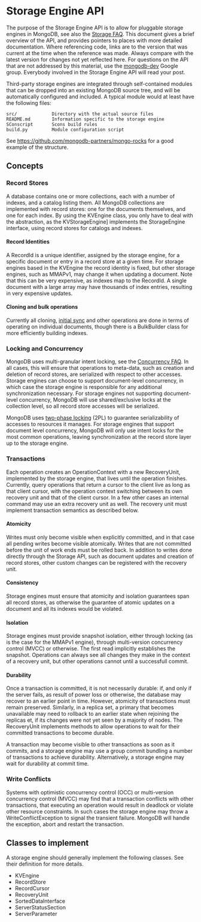 Storage Engine API
==================

The purpose of the Storage Engine API is to allow for pluggable storage engines in MongoDB, see
also the [Storage FAQ][].  This document gives a brief overview of the API, and provides pointers
to places with more detailed documentation. Where referencing code, links are to the version that
was current at the time when the reference was made. Always compare with the latest version for
changes not yet reflected here.  For questions on the API that are not addressed by this material,
use the [mongodb-dev][] Google group. Everybody involved in the Storage Engine API will read your
post.

Third-party storage engines are integrated through self-contained modules that can be dropped into
an existing MongoDB source tree, and will be automatically configured and included. A typical
module would at least have the following files:

    src/             Directory with the actual source files
    README.md        Information specific to the storage engine
    SConscript       Scons build rules
    build.py         Module configuration script

See <https://github.com/mongodb-partners/mongo-rocks> for a good example of the structure.


Concepts
--------

### Record Stores
A database contains one or more collections, each with a number of indexes, and a catalog listing
them. All MongoDB collections are implemented with record stores: one for the documents themselves,
and one for each index. By using the KVEngine class, you only have to deal with the abstraction, as
the KVStorageEngine] implements the StorageEngine interface, using record stores for catalogs and
indexes.

#### Record Identities
A RecordId is a unique identifier, assigned by the storage engine, for a specific document or entry
in a record store at a given time. For storage engines based in the KVEngine the record identity is
fixed, but other storage engines, such as MMAPv1, may change it when updating a document. Note that
this can be very expensive, as indexes map to the RecordId. A single document with a large array
may have thousands of index entries, resulting in very expensive updates.

#### Cloning and bulk operations
Currently all cloning, [initial sync][] and other operations are done in terms of operating on
individual documents, though there is a BulkBuilder class for more efficiently building indexes.

### Locking and Concurrency
MongoDB uses multi-granular intent locking, see the [Concurrency FAQ][]. In all cases, this will
ensure that operations to meta-data, such as creation and deletion of record stores, are serialized
with respect to other accesses. Storage engines can choose to support document-level concurrency,
in which case the storage engine is responsible for any additional synchronization necessary. For
storage engines not supporting document-level concurrency, MongoDB will use shared/exclusive locks
at the collection level, so all record store accesses will be serialized.

MongoDB uses [two-phase locking][] (2PL) to guarantee serializability of accesses to resources it
manages. For storage engines that support document level concurrency, MongoDB will only use intent
locks for the most common operations, leaving synchronization at the record store layer up to the
storage engine.

### Transactions
Each operation creates an OperationContext with a new RecoveryUnit, implemented by the storage
engine, that lives until the  operation finishes. Currently, query operations that return a cursor
to the client live as long as that client cursor, with the operation context switching between its
own recovery unit and that of the client cursor. In a few other cases an internal command may use
an extra recovery unit as well. The recovery unit must implement transaction semantics as described
below.

#### Atomicity
Writes must only become visible when explicitly committed, and in that case all pending writes
become visible atomically. Writes that are not committed before the unit of work ends must be
rolled back. In addition to writes done directly through the Storage API, such as document updates
and creation of record stores, other custom changes can be registered with the recovery unit.

#### Consistency
Storage engines must ensure that atomicity and isolation guarantees span all record stores, as
otherwise the guarantee of atomic updates on a document and all its indexes would be violated.

#### Isolation
Storage engines must provide snapshot isolation, either through locking (as is the case for the
MMAPv1 engine), through multi-version concurrency control (MVCC) or otherwise. The first read
implicitly establishes the snapshot. Operations can always see all changes they make in the context
of a recovery unit, but other operations cannot until a successfull commit.

#### Durability
Once a transaction is committed, it is not necessarily durable: if, and only if the server fails,
as result of power loss or otherwise, the database may recover to an earlier point in time.
However, atomicity of transactions must remain preserved. Similarly, in a replica set, a primary
that becomes unavailable may need to rollback to an earlier state when rejoining the replicas et,
if its changes were not yet seen by a majority of nodes. The RecoveryUnit implements methods to
allow operations to wait for their committed transactions to become durable.

A transaction may become visible to other transactions as soon as it commits, and a storage engine
may use a group commit bundling a number of transactions to achieve durability. Alternatively, a
storage engine may wait for durability at commit time.

### Write Conflicts
Systems with optimistic concurrency control (OCC) or multi-version concurrency control (MVCC) may
find that a transaction conflicts with other transactions, that executing an operation would result
in deadlock or violate other resource constraints. In such cases the storage engine may throw a
WriteConflictException to signal the transient failure. MongoDB will handle the exception, abort
and restart the transaction.


Classes to implement
--------------------

A storage engine should generally implement the following classes. See their definition for more
details.

* KVEngine
* RecordStore
* RecordCursor
* RecoveryUnit
* SortedDataInterface
* ServerStatusSection
* ServerParameter


[Concurrency FAQ]: http://docs.mongodb.org/manual/faq/concurrency/
[initial sync]: http://docs.mongodb.org/manual/core/replica-set-sync/#replica-set-initial-sync
[mongodb-dev]: https://groups.google.com/forum/#!forum/mongodb-dev
[replica set]: http://docs.mongodb.org/manual/replication/
[Storage FAQ]: http://docs.mongodb.org/manual/faq/storage
[two-phase locking]: http://en.wikipedia.org/wiki/Two-phase_locking

